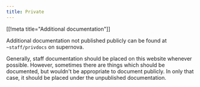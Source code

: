 ```yaml
---
title: Private
---
```


[[!meta title="Additional documentation"]]

Additional documentation not published publicly can be found at
`~staff/privdocs` on supernova.

Generally, staff documentation should be placed on this website whenever
possible. However, sometimes there are things which should be documented, but
wouldn't be appropriate to document publicly. In only that case, it should be
placed under the unpublished documentation.
